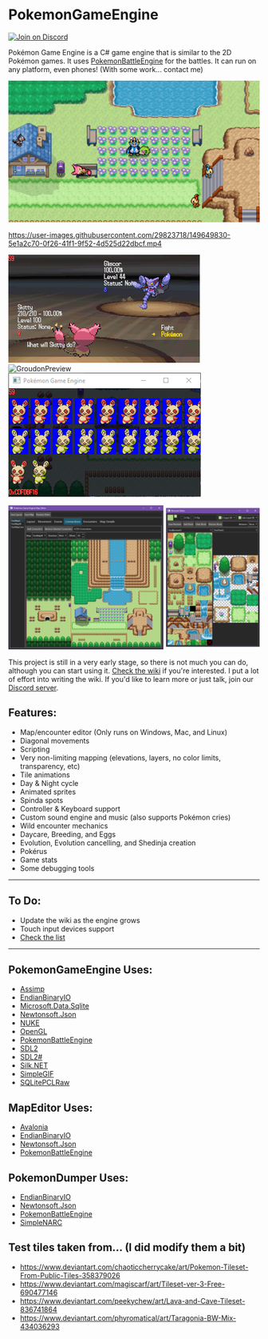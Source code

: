 # PokemonGameEngine

[![Join on Discord](https://discordapp.com/api/guilds/717575608393138187/widget.png?style=shield)][Discord]

Pokémon Game Engine is a C# game engine that is similar to the 2D Pokémon games.
It uses [PokemonBattleEngine](https://github.com/Kermalis/PokemonBattleEngine) for the battles.
It can run on any platform, even phones! (With some work... contact me)

![GamePreview](Previews/Overworld.png)

https://user-images.githubusercontent.com/29823718/149649830-5e1a2c70-0f26-41f1-9f52-4d525d22dbcf.mp4

![BattlePreview](Previews/Battle.gif)
![GroudonPreview](Previews/Groudon.gif)
![SpindaSpotsPreview](Previews/Spinda.gif)

![MapEditorPreview](Previews/MapEditor.png)

This project is still in a very early stage, so there is not much you can do, although you can start using it.
[Check the wiki](https://github.com/Kermalis/PokemonGameEngine/wiki) if you're interested.
I put a lot of effort into writing the wiki.
If you'd like to learn more or just talk, join our [Discord server][Discord].

## Features:
* Map/encounter editor (Only runs on Windows, Mac, and Linux)
* Diagonal movements
* Scripting
* Very non-limiting mapping (elevations, layers, no color limits, transparency, etc)
* Tile animations
* Day & Night cycle
* Animated sprites
* Spinda spots
* Controller & Keyboard support
* Custom sound engine and music (also supports Pokémon cries)
* Wild encounter mechanics
* Daycare, Breeding, and Eggs
* Evolution, Evolution cancelling, and Shedinja creation
* Pokérus
* Game stats
* Some debugging tools

----
## To Do:
* Update the wiki as the engine grows
* Touch input devices support
* [Check the list](TODO.txt)

----
## PokemonGameEngine Uses:
* [Assimp](https://github.com/assimp/assimp)
* [EndianBinaryIO](https://github.com/Kermalis/EndianBinaryIO)
* [Microsoft.Data.Sqlite](https://docs.microsoft.com/dotnet/standard/data/sqlite)
* [Newtonsoft.Json](https://github.com/JamesNK/Newtonsoft.Json)
* [NUKE](https://github.com/nuke-build/nuke)
* [OpenGL](https://www.opengl.org/)
* [PokemonBattleEngine](https://github.com/Kermalis/PokemonBattleEngine)
* [SDL2](https://www.libsdl.org/)
* [SDL2#](https://github.com/flibitijibibo/SDL2-CS)
* [Silk.NET](https://github.com/dotnet/Silk.NET)
* [SimpleGIF](https://github.com/Kermalis/SimpleGIF)
* [SQLitePCLRaw](https://github.com/ericsink/SQLitePCL.raw)

## MapEditor Uses:
* [Avalonia](https://github.com/AvaloniaUI/Avalonia)
* [EndianBinaryIO](https://github.com/Kermalis/EndianBinaryIO)
* [Newtonsoft.Json](https://github.com/JamesNK/Newtonsoft.Json)
* [PokemonBattleEngine](https://github.com/Kermalis/PokemonBattleEngine)

## PokemonDumper Uses:
* [EndianBinaryIO](https://github.com/Kermalis/EndianBinaryIO)
* [Newtonsoft.Json](https://github.com/JamesNK/Newtonsoft.Json)
* [PokemonBattleEngine](https://github.com/Kermalis/PokemonBattleEngine)
* [SimpleNARC](https://github.com/Kermalis/SimpleNARC)

## Test tiles taken from... (I did modify them a bit)
* https://www.deviantart.com/chaoticcherrycake/art/Pokemon-Tileset-From-Public-Tiles-358379026
* https://www.deviantart.com/magiscarf/art/Tileset-ver-3-Free-690477146
* https://www.deviantart.com/peekychew/art/Lava-and-Cave-Tileset-836741864
* https://www.deviantart.com/phyromatical/art/Taragonia-BW-Mix-434036293

[Discord]: https://discord.gg/Z4Mn9qX
